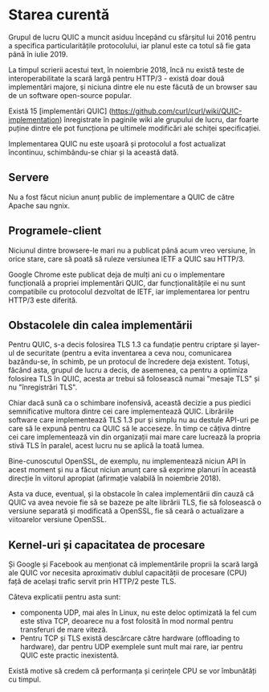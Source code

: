 # Starea curentă

Grupul de lucru QUIC a muncit asiduu începând cu sfârșitul lui 2016 pentru a 
specifica particularitățile protocolului, iar planul este ca totul să fie gata 
până în iulie 2019.

La timpul scrierii acestui text, în noiembrie 2018, încă nu există teste de 
interoperabilitate la scară largă pentru HTTP/3 - există doar două implementări 
majore, și niciuna dintre ele nu este făcută de un browser sau de un software 
open-source popular.

Există 15 [implementări QUIC]
(https://github.com/curl/curl/wiki/QUIC-implementation) înregistrate în paginile 
wiki ale grupului de lucru, dar foarte puține dintre ele pot funcționa pe 
ultimele modificări ale schiței specificației.

Implementarea QUIC nu este ușoară și protocolul a fost actualizat încontinuu, 
schimbându-se chiar și la această dată.

## Servere

Nu a fost făcut niciun anunț public de implementare a QUIC de către Apache sau 
ngnix.

## Programele-client

Niciunul dintre browsere-le mari nu a publicat până acum vreo versiune, în orice 
stare, care să poată să ruleze versiunea IETF a QUIC sau HTTP/3.

Google Chrome este publicat deja de mulți ani cu o implementare funcțională a 
propriei implementări QUIC, dar funcționalitățile ei nu sunt compatibile cu 
protocolul dezvoltat de IETF, iar implementarea lor pentru HTTP/3 este diferită.

## Obstacolele din calea implementării

Pentru QUIC, s-a decis folosirea TLS 1.3 ca fundație pentru criptare și layer-ul 
de securitate (pentru a evita inventarea a ceva nou, comunicarea bazându-se, în 
schimb, pe un protocul de încredere deja existent. Totuși, făcând asta, grupul 
de lucru a decis, de asemenea, ca pentru a optimiza folosirea TLS în QUIC, 
acesta ar trebui să folosească numai "mesaje TLS" și nu "înregistrări TLS".

Chiar dacă sună ca o schimbare inofensivă, această decizie a pus piedici 
semnificative multora dintre cei care implementează QUIC. Librăriile software 
care implementează TLS 1.3 pur și simplu nu au destule API-uri pe care să le 
expună pentru ca QUIC să le acceseze. În timp ce câțiva dintre cei care 
implementează vin din organizații mai mare care lucrează la propria stivă TLS 
în paralel, acest lucru nu se aplică la toată lumea.

Bine-cunoscutul OpenSSL, de exemplu, nu implementează niciun API în acest moment 
și nu a făcut niciun anunț care să exprime planuri în această direcție în 
viitorul apropiat (afirmație valabilă în noiembrie 2018).

Asta va duce, eventual, și la obstacole în calea implementării din cauză că 
QUIC va avea nevoie fie să se bazeze pe alte librării TLS, fie să folosească 
o versiune separată și modificată a OpenSSL, fie să ceară o actualizare a 
viitoarelor versiune OpenSSL.

## Kernel-uri și capacitatea de procesare

Și Google și Facebook au menționat că implementările proprii la scară largă ale 
QUIC vor necesita aproximativ dublul capacității de procesare (CPU) față de 
același trafic servit prin HTTP/2 peste TLS.

Câteva explicatii pentru asta sunt:
- componenta UDP, mai ales în Linux, nu este deloc optimizată la fel cum este
  stiva TCP, deoarece nu a fost folosită în mod normal pentru transferuri de 
  mare viteză.
- Pentru TCP și TLS există descărcare către hardware (offloading to hardware), 
  dar pentru UDP exemplele sunt mult mai rare, iar pentru QUIC este practic 
  inexistentă.
  
Există motive să credem că performanța și cerințele CPU se vor îmbunătăți cu 
timpul.
